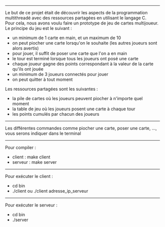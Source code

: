 -------------------------------------------------------------

Le but de ce projet était de découvrir les aspects de la programmation multithreadé avec des ressources partagées en utilisant le langage C.<br/>
Pour cela, nous avons voulu faire un prototype de jeu de cartes multijoueur. Le principe du jeu est le suivant :
- un minimum de 1 carte en main, et un maximum de 10
- on peut piocher une carte lorsqu'on le souhaite (les autres joueurs sont alors avertis)
- pour jouer, il suffit de poser une carte que l'on a en main
- le tour est terminé lorsque tous les joueurs ont posé une carte
- chaque joueur gagne des points correspondant à la valeur de la carte qu'ils ont jouée
- un minimum de 3 joueurs connectés pour jouer
- on peut quitter à tout moment

Les ressources partagées sont les suivantes :
- la pile de cartes où les joueurs peuvent piocher à n'importe quel moment
- la table de jeu où les joueurs posent une carte à chaque tour
- les points cumulés par chacun des joueurs

-------------------------------------------------------------

<p>Les différentes commandes comme piocher une carte, poser une carte, ..., vous serons indiquer dans le terminal</p>

-------------------------------------------------------------

Pour compiler :
- client  : make client
- serveur : make server

-------------------------------------------------------------

Pour exécuter le client :
- cd bin
- ./client ou ./client adresse_ip_serveur

-------------------------------------------------------------

Pour exécuter le serveur :
- cd bin
- ./server
